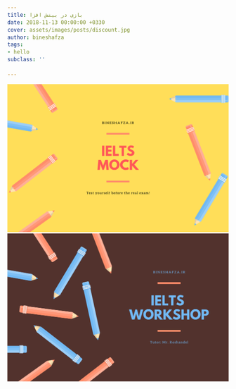 ```yaml
---
title: بازی در بینش افزا
date: 2018-11-13 00:00:00 +0330
cover: assets/images/posts/discount.jpg
author: bineshafza
tags:
- hello
subclass: ''

---
```

![](assets/images/posts/mock.png)![](assets/images/posts/workshop.png)